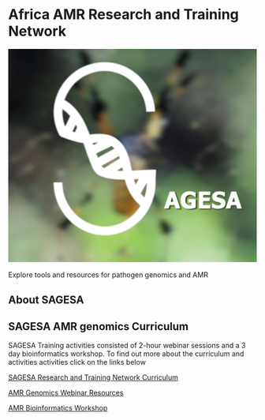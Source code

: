 # Africa AMR Research and Training Network
![SAGESA logo](logos/SAGESA.png)

Explore tools and resources for pathogen genomics and AMR

## About SAGESA


## SAGESA AMR genomics Curriculum
SAGESA Training activities consisted of 2-hour webinar sessions and a 3 day bioinformatics workshop. To find out more about the curriculum and activities activities click on the links below  

[SAGESA Research and Training Network Curriculum](https://github.com/WCSCourses/SAGESA/blob/main/SAGESA%20Network%20Curriculum%20and%20Activities.pdf)   

[AMR Genomics Webinar Resources](webinars.md)

[AMR Bioinformatics Workshop](https://github.com/WCSCourses/AMR-Bio-Africa-2022)
